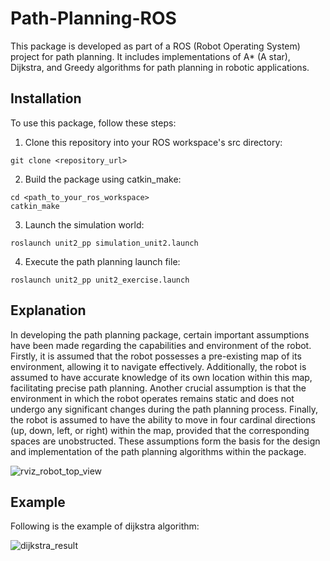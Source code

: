 # Path-Planning-ROS
This package is developed as part of a ROS (Robot Operating System) project for path planning. It includes implementations of A* (A star), Dijkstra, and Greedy algorithms for path planning in robotic applications.
## Installation
To use this package, follow these steps:
1. Clone this repository into your ROS workspace's src directory:
```
git clone <repository_url>
```

2. Build the package using catkin_make:

```
cd <path_to_your_ros_workspace>
catkin_make
```

3. Launch the simulation world: 

```
roslaunch unit2_pp simulation_unit2.launch
```

4. Execute the path planning launch file: 

```
roslaunch unit2_pp unit2_exercise.launch
```

## Explanation 
In developing the path planning package, certain important assumptions have been made regarding the capabilities and environment of the robot. Firstly, it is assumed that the robot possesses a pre-existing map of its environment, allowing it to navigate effectively. Additionally, the robot is assumed to have accurate knowledge of its own location within this map, facilitating precise path planning. Another crucial assumption is that the environment in which the robot operates remains static and does not undergo any significant changes during the path planning process. Finally, the robot is assumed to have the ability to move in four cardinal directions (up, down, left, or right) within the map, provided that the corresponding spaces are unobstructed. These assumptions form the basis for the design and implementation of the path planning algorithms within the package. 

![rviz_robot_top_view](https://github.com/peakyquest/Path-Planning-ROS/assets/162409782/72b099d6-8bce-4c9f-9714-3f40e79a091e)



## Example 
Following is the example of dijkstra algorithm:

![dijkstra_result](https://github.com/peakyquest/Path-Planning-ROS/assets/162409782/99db0d31-2d14-4299-9371-87d147f474b4)


